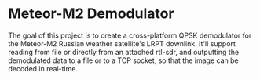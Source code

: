 # Meteor-M2 Demodulator

The goal of this project is to create a cross-platform QPSK demodulator for the
Meteor-M2 Russian weather satellite's LRPT downlink. It'll support reading from
file or directly from an attached rtl-sdr, and outputting the demodulated data
to a file or to a TCP socket, so that the image can be decoded in real-time.
